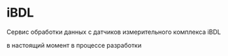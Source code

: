 # iBDL
Сервис обработки данных с датчиков измерительного комплекса iBDL

в настоящий момент в процессе разработки
